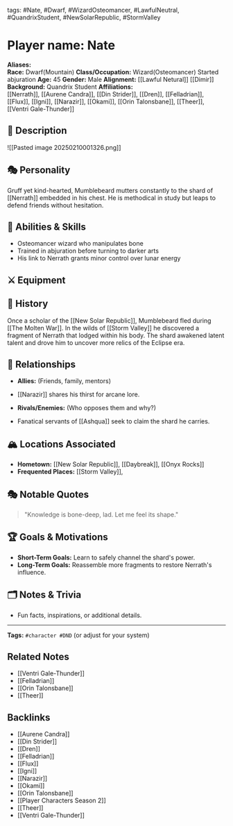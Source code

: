 tags: #Nate, #Dwarf, #WizardOsteomancer, #LawfulNeutral, #QuandrixStudent, #NewSolarRepublic, #StormValley

# Player name: Nate

**Aliases:**  
**Race:**  Dwarf(Mountain)
**Class/Occupation:**  Wizard(Osteomancer) Started abjuration
**Age:**  45
**Gender:**  Male
**Alignment:**  [[Lawful Netural]] [[Dimir]]
**Background:**  Quandrix Student
**Affiliations:**  
[[Nerrath]], [[Aurene Candra]], [[Din Strider]], [[Dren]], [[Felladrian]], [[Flux]], [[Igni]], [[Narazir]], [[Okami]], [[Orin Talonsbane]], [[Theer]], [[Ventri Gale-Thunder]] 
## 📝 Description
![[Pasted image 20250210001326.png]]

## 🎭 Personality
Gruff yet kind-hearted, Mumblebeard mutters constantly to the shard of [[Nerrath]] embedded in his chest. He is methodical in study but leaps to defend friends without hesitation.
## 🏹 Abilities & Skills
- Osteomancer wizard who manipulates bone
- Trained in abjuration before turning to darker arts
- His link to Nerrath grants minor control over lunar energy
## ⚔️ Equipment  

## 📖 History
Once a scholar of the [[New Solar Republic]], Mumblebeard fled during [[The Molten War]]. In the wilds of [[Storm Valley]] he discovered a fragment of Nerrath that lodged within his body. The shard awakened latent talent and drove him to uncover more relics of the Eclipse era.
## 🧩 Relationships
- **Allies:** (Friends, family, mentors)

- [[Narazir]] shares his thirst for arcane lore.

- **Rivals/Enemies:** (Who opposes them and why?)

- Fanatical servants of [[Ashqua]] seek to claim the shard he carries.

## 🏔️ Locations Associated  
- **Hometown:**  [[New Solar Republic]], [[Daybreak]], [[Onyx Rocks]]
- **Frequented Places:**  [[Storm Valley]], 

## 🎭 Notable Quotes
> "Knowledge is bone-deep, lad. Let me feel its shape."

## 🏆 Goals & Motivations
- **Short-Term Goals:** Learn to safely channel the shard's power.
- **Long-Term Goals:** Reassemble more fragments to restore Nerrath's influence.

## 🗂️ Notes & Trivia  
- Fun facts, inspirations, or additional details.  

---
**Tags:** `#character #DND` (or adjust for your system)  


## Related Notes
- [[Ventri Gale-Thunder]]
- [[Felladrian]]
- [[Orin Talonsbane]]
- [[Theer]]

## Backlinks
- [[Aurene Candra]]
- [[Din Strider]]
- [[Dren]]
- [[Felladrian]]
- [[Flux]]
- [[Igni]]
- [[Narazir]]
- [[Okami]]
- [[Orin Talonsbane]]
- [[Player Characters Season 2]]
- [[Theer]]
- [[Ventri Gale-Thunder]]